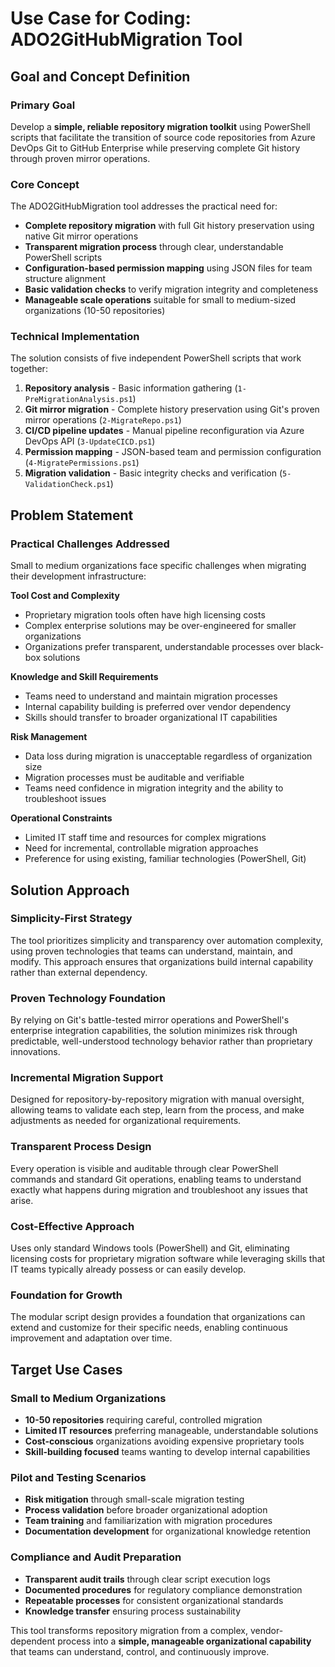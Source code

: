 # Use Case for Coding: ADO2GitHubMigration Tool

## Goal and Concept Definition

### Primary Goal
Develop a **simple, reliable repository migration toolkit** using PowerShell scripts that facilitate the transition of source code repositories from Azure DevOps Git to GitHub Enterprise while preserving complete Git history through proven mirror operations.

### Core Concept
The ADO2GitHubMigration tool addresses the practical need for:
- **Complete repository migration** with full Git history preservation using native Git mirror operations
- **Transparent migration process** through clear, understandable PowerShell scripts
- **Configuration-based permission mapping** using JSON files for team structure alignment
- **Basic validation checks** to verify migration integrity and completeness
- **Manageable scale operations** suitable for small to medium-sized organizations (10-50 repositories)

### Technical Implementation
The solution consists of five independent PowerShell scripts that work together:
1. **Repository analysis** - Basic information gathering (`1-PreMigrationAnalysis.ps1`)
2. **Git mirror migration** - Complete history preservation using Git's proven mirror operations (`2-MigrateRepo.ps1`)
3. **CI/CD pipeline updates** - Manual pipeline reconfiguration via Azure DevOps API (`3-UpdateCICD.ps1`)
4. **Permission mapping** - JSON-based team and permission configuration (`4-MigratePermissions.ps1`)
5. **Migration validation** - Basic integrity checks and verification (`5-ValidationCheck.ps1`)

## Problem Statement

### Practical Challenges Addressed
Small to medium organizations face specific challenges when migrating their development infrastructure:

**Tool Cost and Complexity**
- Proprietary migration tools often have high licensing costs
- Complex enterprise solutions may be over-engineered for smaller organizations
- Organizations prefer transparent, understandable processes over black-box solutions

**Knowledge and Skill Requirements**
- Teams need to understand and maintain migration processes
- Internal capability building is preferred over vendor dependency
- Skills should transfer to broader organizational IT capabilities

**Risk Management**
- Data loss during migration is unacceptable regardless of organization size
- Migration processes must be auditable and verifiable
- Teams need confidence in migration integrity and the ability to troubleshoot issues

**Operational Constraints**
- Limited IT staff time and resources for complex migrations
- Need for incremental, controllable migration approaches
- Preference for using existing, familiar technologies (PowerShell, Git)

## Solution Approach

### Simplicity-First Strategy
The tool prioritizes simplicity and transparency over automation complexity, using proven technologies that teams can understand, maintain, and modify. This approach ensures that organizations build internal capability rather than external dependency.

### Proven Technology Foundation
By relying on Git's battle-tested mirror operations and PowerShell's enterprise integration capabilities, the solution minimizes risk through predictable, well-understood technology behavior rather than proprietary innovations.

### Incremental Migration Support
Designed for repository-by-repository migration with manual oversight, allowing teams to validate each step, learn from the process, and make adjustments as needed for organizational requirements.

### Transparent Process Design
Every operation is visible and auditable through clear PowerShell commands and standard Git operations, enabling teams to understand exactly what happens during migration and troubleshoot any issues that arise.

### Cost-Effective Approach
Uses only standard Windows tools (PowerShell) and Git, eliminating licensing costs for proprietary migration software while leveraging skills that IT teams typically already possess or can easily develop.

### Foundation for Growth
The modular script design provides a foundation that organizations can extend and customize for their specific needs, enabling continuous improvement and adaptation over time.

## Target Use Cases

### Small to Medium Organizations
- **10-50 repositories** requiring careful, controlled migration
- **Limited IT resources** preferring manageable, understandable solutions
- **Cost-conscious** organizations avoiding expensive proprietary tools
- **Skill-building focused** teams wanting to develop internal capabilities

### Pilot and Testing Scenarios
- **Risk mitigation** through small-scale migration testing
- **Process validation** before broader organizational adoption
- **Team training** and familiarization with migration procedures
- **Documentation development** for organizational knowledge retention

### Compliance and Audit Preparation
- **Transparent audit trails** through clear script execution logs
- **Documented procedures** for regulatory compliance demonstration
- **Repeatable processes** for consistent organizational standards
- **Knowledge transfer** ensuring process sustainability

This tool transforms repository migration from a complex, vendor-dependent process into a **simple, manageable organizational capability** that teams can understand, control, and continuously improve. 